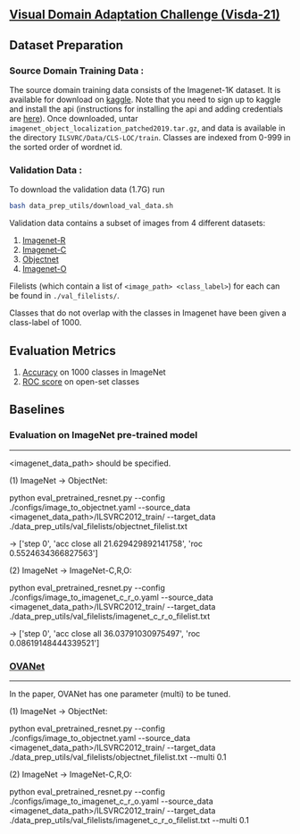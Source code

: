 
## [Visual Domain Adaptation Challenge (Visda-21)](http://ai.bu.edu/visda-2021/)


## Dataset Preparation

### Source Domain Training Data : 
The source domain training data consists of the Imagenet-1K dataset. It is 
available for download on [kaggle](https://www.kaggle.com/c/imagenet-object-localization-challenge/overview). 
Note that you need to sign up to kaggle and install the api (instructions for 
installing the api and adding credentials are [here](https://github.com/Kaggle/kaggle-api#kaggle-api)).
Once downloaded, untar `imagenet_object_localization_patched2019.tar.gz`, and data 
is available in the directory `ILSVRC/Data/CLS-LOC/train`.
Classes are indexed from 0-999 in the sorted order of wordnet id.


### Validation Data :
To download the validation data (1.7G) run
```bash
bash data_prep_utils/download_val_data.sh
```

Validation data contains a subset of images from 4 different datasets:

1. [Imagenet-R](https://github.com/hendrycks/imagenet-r)
2. [Imagenet-C](https://zenodo.org/record/2235448#.YM6VdzopCV4)
3. [Objectnet](https://objectnet.dev/index.html)
4. [Imagenet-O](https://github.com/hendrycks/natural-adv-examples)

Filelists (which contain a list of `<image_path> <class_label>`) for each can be found in `./val_filelists/`.

Classes that do not overlap with the classes in Imagenet have been given a class-label of 1000.

## Evaluation Metrics

1. [Accuracy](https://github.com/VisionLearningGroup/visda21-dev/blob/6b08d9600418d5a413d6f13459786a298ea6df87/eval.py#L75) on 1000 classes in ImageNet
2. [ROC score](https://github.com/VisionLearningGroup/visda21-dev/blob/6b08d9600418d5a413d6f13459786a298ea6df87/eval.py#L76)  on open-set classes


## Baselines


### Evaluation on ImageNet pre-trained model

---

<imagenet_data_path> should be specified.

(1) ImageNet -> ObjectNet:

python eval_pretrained_resnet.py --config ./configs/image_to_objectnet.yaml --source_data <imagenet_data_path>/ILSVRC2012_train/ --target_data ./data_prep_utils/val_filelists/objectnet_filelist.txt

-> ['step 0', 'acc close all 21.629429892141758', 'roc 0.5524634366827563']


(2) ImageNet -> ImageNet-C,R,O:

python eval_pretrained_resnet.py --config ./configs/image_to_imagenet_c_r_o.yaml --source_data <imagenet_data_path>/ILSVRC2012_train/ --target_data ./data_prep_utils/val_filelists/imagenet_c_r_o_filelist.txt

-> ['step 0', 'acc close all 36.03791030975497', 'roc 0.08619148444339521']

### [OVANet](https://arxiv.org/pdf/2104.03344.pdf)

---
In the paper, OVANet has one parameter (multi) to be tuned. 

(1) ImageNet -> ObjectNet:

python eval_pretrained_resnet.py --config ./configs/image_to_objectnet.yaml --source_data <imagenet_data_path>/ILSVRC2012_train/ --target_data ./data_prep_utils/val_filelists/objectnet_filelist.txt --multi 0.1

(2) ImageNet -> ImageNet-C,R,O:

python eval_pretrained_resnet.py --config ./configs/image_to_imagenet_c_r_o.yaml --source_data <imagenet_data_path>/ILSVRC2012_train/ --target_data ./data_prep_utils/val_filelists/imagenet_c_r_o_filelist.txt --multi 0.1


